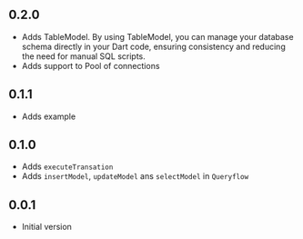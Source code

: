 ## 0.2.0

* Adds TableModel. By using TableModel, you can manage your database schema directly in your Dart code, ensuring consistency and reducing the need for manual SQL scripts.
* Adds support to Pool of connections

## 0.1.1

* Adds example

## 0.1.0

* Adds `executeTransation`
* Adds `insertModel`, `updateModel` ans `selectModel` in `Queryflow`

## 0.0.1

* Initial version

